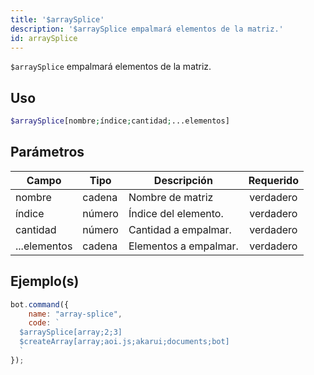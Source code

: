 ```yaml
---
title: '$arraySplice'
description: '$arraySplice empalmará elementos de la matriz.'
id: arraySplice
---
```


`$arraySplice` empalmará elementos de la matriz.

## Uso

```php
$arraySplice[nombre;índice;cantidad;...elementos]
```

## Parámetros

| Campo        | Tipo   | Descripción           | Requerido |
| ------------ | ------ | --------------------- |:---------:|
| nombre       | cadena | Nombre de matriz      | verdadero |
| índice       | número | Índice del elemento.  | verdadero |
| cantidad     | número | Cantidad a empalmar.  | verdadero |
| ...elementos | cadena | Elementos a empalmar. | verdadero |

## Ejemplo(s)

```javascript
bot.command({
    name: "array-splice",
    code: `
  $arraySplice[array;2;3]
  $createArray[array;aoi.js;akarui;documents;bot]
  `
});
```